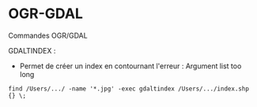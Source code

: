 OGR-GDAL
========
Commandes OGR/GDAL

GDALTINDEX :

- Permet de créer un index en contournant l'erreur : Argument list too long 

```
find /Users/.../ -name '*.jpg' -exec gdaltindex /Users/.../index.shp {} \;
```
